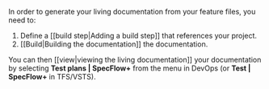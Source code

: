 In order to generate your living documentation from your feature files, you need to:

1. Define a [[build step|Adding a build step]] that references your project.
1. [[Build|Building the documentation]] the documentation.

You can then [[view|viewing the living documentation]] your documentation by selecting **Test plans | SpecFlow+** from the menu in DevOps (or **Test | SpecFlow+** in TFS/VSTS).